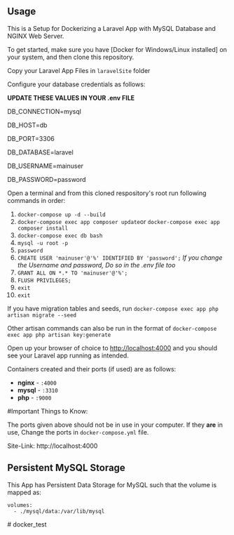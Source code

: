 ## Usage
This is a Setup for Dockerizing a Laravel App with MySQL Database and NGINX Web Server.

To get started, make sure you have [Docker for Windows/Linux installed] on your system, and then clone this repository.

Copy your Laravel App Files in `laravelSite` folder

Configure your database credentials as follows:

**UPDATE THESE VALUES IN YOUR .env FILE**

DB_CONNECTION=mysql

DB_HOST=db

DB_PORT=3306

DB_DATABASE=laravel

DB_USERNAME=mainuser

DB_PASSWORD=password

Open a terminal and from this cloned respository's root run following commands in order:
1. `docker-compose up -d --build`
2. `docker-compose exec app composer update`or  `docker-compose exec app composer install`
3. `docker-compose exec db bash`
4. `mysql -u root -p`
5. `password`
6. `CREATE USER 'mainuser'@'%' IDENTIFIED BY 'password';`   *If you change the Username and password, Do so in the .env file too*
7. `GRANT ALL ON *.* TO 'mainuser'@'%';`
8. `FLUSH PRIVILEGES;`
9. `exit`
10. `exit`

If you have migration tables and seeds, run `docker-compose exec app php artisan migrate --seed`

Other artisan commands can also be run in the format of `docker-compose exec app php artisan key:generate`

Open up your browser of choice to [http://localhost:4000](http://localhost:4000) and you should see your Laravel app running as intended.

Containers created and their ports (if used) are as follows:

- **nginx** - `:4000`
- **mysql** - `:3310`
- **php** - `:9000`

#Important Things to Know:

The ports given above should not be in use in your computer. If they **are** in use, Change the ports in `docker-compose.yml` file.

Site-Link: http://localhost:4000

## Persistent MySQL Storage
This App has Persistent Data Storage for MySQL such that the volume is mapped as:

```
volumes:
  - ./mysql/data:/var/lib/mysql
```
#   d o c k e r _ t e s t  
 